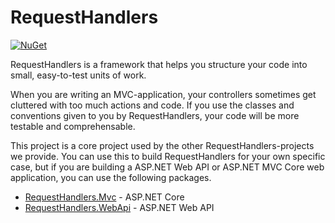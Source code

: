 # RequestHandlers
[![NuGet](https://img.shields.io/nuget/v/RequestHandler.svg?style=flat-square&label=nuget)](https://www.nuget.org/packages/https://www.nuget.org/packages/RequestHandler//)

RequestHandlers is a framework that helps you structure your code into small, easy-to-test units of work.

When you are writing an MVC-application, your controllers sometimes get cluttered with too much actions and code. If you use the classes and conventions given to you by RequestHandlers, your code will be more testable and comprehensable.

This project is a core project used by the other RequestHandlers-projects we provide. You can use this to build RequestHandlers for your own specific case, but if you are building a ASP.NET Web API or ASP.NET MVC Core web application, you can use the following packages.

 - [RequestHandlers.Mvc](https://github.com/Smartasses/RequestHandlers.Mvc) - ASP.NET Core
 - [RequestHandlers.WebApi](https://github.com/Smartasses/RequestHandlers.WebApi) - ASP.NET Web API
